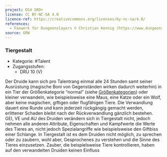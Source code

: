 ```yaml
---
project: DS4 SRD+
license: CC BY-NC-SA 4.0
licence-ref: https://creativecommons.org/licenses/by-nc-sa/4.0/
references: 
  - Fanwerk for Dungeonslayers © Christian Kennig (https://www.dungeonslayers.net/)
source: GRW
---
```


### Tiergestalt

- Kategorie: #Talent
- Zugangsstufen:
  - DRU 10 (V)

Der Druide kann sich pro Talentrang einmal alle 24 Stunden samt seiner Ausrüstung (magische Boni von Gegenständen wirken dadurch weiterhin) in ein Tier der Größenkategorie “normal” (siehe [Größenkategorien](bestiarium.md#grössenkategorien)) oder kleiner verwandeln, wie beispielsweise eine Maus, eine Katze oder ein Wolf, aber keine magischen, giftigen oder flugfähigen Tiere. Die Verwandlung dauert eine Runde und kann jederzeit rückgängig gemacht werden, erlittener Schaden bleibt nach der Rückverwandlung gänzlich bestehen. GEI, VE und AU des Druiden verändern sich in Tiergestalt nicht, jedoch nehmen alle anderen Attribute, Eigenschaften und Kampfwerte die Werte des Tieres an, nicht jedoch Spezialangriffe wie beispielsweise den Giftbiss einer Schlange. In Tiergestalt ist es dem Druiden nicht möglich, zu sprechen oder zu zaubern, wohl aber, Gesprochenes zu verstehen und die Sinne des Tieres einzusetzen. Zauber, die beispielsweise Tiere kontrollieren, haben auf den verwandelten Druiden keinen Einfluss

